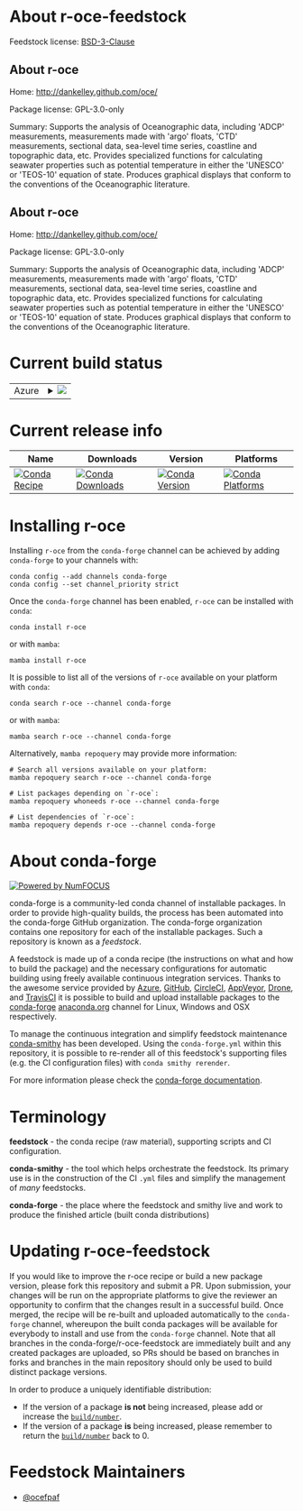 About r-oce-feedstock
=====================

Feedstock license: [BSD-3-Clause](https://github.com/conda-forge/r-oce-feedstock/blob/main/LICENSE.txt)


About r-oce
-----------

Home: http://dankelley.github.com/oce/

Package license: GPL-3.0-only

Summary: Supports the analysis of Oceanographic data, including 'ADCP' measurements, measurements made with 'argo' floats, 'CTD' measurements, sectional data, sea-level time series, coastline and topographic data, etc. Provides specialized functions for calculating seawater properties such as potential temperature in either the 'UNESCO' or 'TEOS-10' equation of state. Produces graphical displays that conform to the conventions of the Oceanographic literature.

About r-oce
-----------

Home: http://dankelley.github.com/oce/

Package license: GPL-3.0-only

Summary: Supports the analysis of Oceanographic data, including 'ADCP' measurements, measurements made with 'argo' floats, 'CTD' measurements, sectional data, sea-level time series, coastline and topographic data, etc. Provides specialized functions for calculating seawater properties such as potential temperature in either the 'UNESCO' or 'TEOS-10' equation of state. Produces graphical displays that conform to the conventions of the Oceanographic literature.

Current build status
====================


<table>
    
  <tr>
    <td>Azure</td>
    <td>
      <details>
        <summary>
          <a href="https://dev.azure.com/conda-forge/feedstock-builds/_build/latest?definitionId=1405&branchName=main">
            <img src="https://dev.azure.com/conda-forge/feedstock-builds/_apis/build/status/r-oce-feedstock?branchName=main">
          </a>
        </summary>
        <table>
          <thead><tr><th>Variant</th><th>Status</th></tr></thead>
          <tbody><tr>
              <td>linux_64</td>
              <td>
                <a href="https://dev.azure.com/conda-forge/feedstock-builds/_build/latest?definitionId=1405&branchName=main">
                  <img src="https://dev.azure.com/conda-forge/feedstock-builds/_apis/build/status/r-oce-feedstock?branchName=main&jobName=linux&configuration=linux%20linux_64_" alt="variant">
                </a>
              </td>
            </tr><tr>
              <td>linux_aarch64</td>
              <td>
                <a href="https://dev.azure.com/conda-forge/feedstock-builds/_build/latest?definitionId=1405&branchName=main">
                  <img src="https://dev.azure.com/conda-forge/feedstock-builds/_apis/build/status/r-oce-feedstock?branchName=main&jobName=linux&configuration=linux%20linux_aarch64_" alt="variant">
                </a>
              </td>
            </tr><tr>
              <td>linux_ppc64le</td>
              <td>
                <a href="https://dev.azure.com/conda-forge/feedstock-builds/_build/latest?definitionId=1405&branchName=main">
                  <img src="https://dev.azure.com/conda-forge/feedstock-builds/_apis/build/status/r-oce-feedstock?branchName=main&jobName=linux&configuration=linux%20linux_ppc64le_" alt="variant">
                </a>
              </td>
            </tr><tr>
              <td>osx_64</td>
              <td>
                <a href="https://dev.azure.com/conda-forge/feedstock-builds/_build/latest?definitionId=1405&branchName=main">
                  <img src="https://dev.azure.com/conda-forge/feedstock-builds/_apis/build/status/r-oce-feedstock?branchName=main&jobName=osx&configuration=osx%20osx_64_" alt="variant">
                </a>
              </td>
            </tr><tr>
              <td>osx_arm64</td>
              <td>
                <a href="https://dev.azure.com/conda-forge/feedstock-builds/_build/latest?definitionId=1405&branchName=main">
                  <img src="https://dev.azure.com/conda-forge/feedstock-builds/_apis/build/status/r-oce-feedstock?branchName=main&jobName=osx&configuration=osx%20osx_arm64_" alt="variant">
                </a>
              </td>
            </tr><tr>
              <td>win_64</td>
              <td>
                <a href="https://dev.azure.com/conda-forge/feedstock-builds/_build/latest?definitionId=1405&branchName=main">
                  <img src="https://dev.azure.com/conda-forge/feedstock-builds/_apis/build/status/r-oce-feedstock?branchName=main&jobName=win&configuration=win%20win_64_" alt="variant">
                </a>
              </td>
            </tr>
          </tbody>
        </table>
      </details>
    </td>
  </tr>
</table>

Current release info
====================

| Name | Downloads | Version | Platforms |
| --- | --- | --- | --- |
| [![Conda Recipe](https://img.shields.io/badge/recipe-r--oce-green.svg)](https://anaconda.org/conda-forge/r-oce) | [![Conda Downloads](https://img.shields.io/conda/dn/conda-forge/r-oce.svg)](https://anaconda.org/conda-forge/r-oce) | [![Conda Version](https://img.shields.io/conda/vn/conda-forge/r-oce.svg)](https://anaconda.org/conda-forge/r-oce) | [![Conda Platforms](https://img.shields.io/conda/pn/conda-forge/r-oce.svg)](https://anaconda.org/conda-forge/r-oce) |

Installing r-oce
================

Installing `r-oce` from the `conda-forge` channel can be achieved by adding `conda-forge` to your channels with:

```
conda config --add channels conda-forge
conda config --set channel_priority strict
```

Once the `conda-forge` channel has been enabled, `r-oce` can be installed with `conda`:

```
conda install r-oce
```

or with `mamba`:

```
mamba install r-oce
```

It is possible to list all of the versions of `r-oce` available on your platform with `conda`:

```
conda search r-oce --channel conda-forge
```

or with `mamba`:

```
mamba search r-oce --channel conda-forge
```

Alternatively, `mamba repoquery` may provide more information:

```
# Search all versions available on your platform:
mamba repoquery search r-oce --channel conda-forge

# List packages depending on `r-oce`:
mamba repoquery whoneeds r-oce --channel conda-forge

# List dependencies of `r-oce`:
mamba repoquery depends r-oce --channel conda-forge
```


About conda-forge
=================

[![Powered by
NumFOCUS](https://img.shields.io/badge/powered%20by-NumFOCUS-orange.svg?style=flat&colorA=E1523D&colorB=007D8A)](https://numfocus.org)

conda-forge is a community-led conda channel of installable packages.
In order to provide high-quality builds, the process has been automated into the
conda-forge GitHub organization. The conda-forge organization contains one repository
for each of the installable packages. Such a repository is known as a *feedstock*.

A feedstock is made up of a conda recipe (the instructions on what and how to build
the package) and the necessary configurations for automatic building using freely
available continuous integration services. Thanks to the awesome service provided by
[Azure](https://azure.microsoft.com/en-us/services/devops/), [GitHub](https://github.com/),
[CircleCI](https://circleci.com/), [AppVeyor](https://www.appveyor.com/),
[Drone](https://cloud.drone.io/welcome), and [TravisCI](https://travis-ci.com/)
it is possible to build and upload installable packages to the
[conda-forge](https://anaconda.org/conda-forge) [anaconda.org](https://anaconda.org/)
channel for Linux, Windows and OSX respectively.

To manage the continuous integration and simplify feedstock maintenance
[conda-smithy](https://github.com/conda-forge/conda-smithy) has been developed.
Using the ``conda-forge.yml`` within this repository, it is possible to re-render all of
this feedstock's supporting files (e.g. the CI configuration files) with ``conda smithy rerender``.

For more information please check the [conda-forge documentation](https://conda-forge.org/docs/).

Terminology
===========

**feedstock** - the conda recipe (raw material), supporting scripts and CI configuration.

**conda-smithy** - the tool which helps orchestrate the feedstock.
                   Its primary use is in the construction of the CI ``.yml`` files
                   and simplify the management of *many* feedstocks.

**conda-forge** - the place where the feedstock and smithy live and work to
                  produce the finished article (built conda distributions)


Updating r-oce-feedstock
========================

If you would like to improve the r-oce recipe or build a new
package version, please fork this repository and submit a PR. Upon submission,
your changes will be run on the appropriate platforms to give the reviewer an
opportunity to confirm that the changes result in a successful build. Once
merged, the recipe will be re-built and uploaded automatically to the
`conda-forge` channel, whereupon the built conda packages will be available for
everybody to install and use from the `conda-forge` channel.
Note that all branches in the conda-forge/r-oce-feedstock are
immediately built and any created packages are uploaded, so PRs should be based
on branches in forks and branches in the main repository should only be used to
build distinct package versions.

In order to produce a uniquely identifiable distribution:
 * If the version of a package **is not** being increased, please add or increase
   the [``build/number``](https://docs.conda.io/projects/conda-build/en/latest/resources/define-metadata.html#build-number-and-string).
 * If the version of a package **is** being increased, please remember to return
   the [``build/number``](https://docs.conda.io/projects/conda-build/en/latest/resources/define-metadata.html#build-number-and-string)
   back to 0.

Feedstock Maintainers
=====================

* [@ocefpaf](https://github.com/ocefpaf/)

